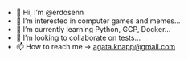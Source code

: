 - 👋 Hi, I’m @erdosenn
- 👀 I’m interested in computer games and memes...
- 🌱 I’m currently learning Python, GCP, Docker...
- 💞️ I’m looking to collaborate on tests...
- 📫 How to reach me -> agata.knapp@gmail.com

<!---
erdosenn/erdosenn is a ✨ special ✨ repository because its `README.md` (this file) appears on your GitHub profile.
You can click the Preview link to take a look at your changes.
--->
